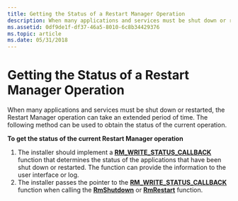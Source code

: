 ```yaml
---
title: Getting the Status of a Restart Manager Operation
description: When many applications and services must be shut down or restarted, the Restart Manager operation can take an extended period of time. The following method can be used to obtain the status of the current operation.
ms.assetid: 0df9de1f-df37-46a5-8010-6c8b34429376
ms.topic: article
ms.date: 05/31/2018
---
```


# Getting the Status of a Restart Manager Operation

When many applications and services must be shut down or restarted, the Restart Manager operation can take an extended period of time. The following method can be used to obtain the status of the current operation.

**To get the status of the current Restart Manager operation**

1.  The installer should implement a [**RM\_WRITE\_STATUS\_CALLBACK**](/windows/win32/api/restartmanager/nc-restartmanager-rm_write_status_callback) function that determines the status of the applications that have been shut down or restarted. The function can provide the information to the user interface or log.
2.  The installer passes the pointer to the [**RM\_WRITE\_STATUS\_CALLBACK**](/windows/win32/api/restartmanager/nc-restartmanager-rm_write_status_callback) function when calling the [**RmShutdown**](/windows/desktop/api/RestartManager/nf-restartmanager-rmshutdown) or [**RmRestart**](/windows/desktop/api/RestartManager/nf-restartmanager-rmrestart) function.

 

 